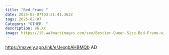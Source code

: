 ```yaml
---
title: "Bed Frame "
date: 2025-02-07T03:21:41.363Z
tags: 2025-02-07
Category: "OTHER  "
description: 96.XX
image: https://i5.walmartimages.com/seo/Bestier-Queen-Size-Bed-Frame-with-49-2-High-LED-Storage-Headboard-Shelf-Metal-Platform-Bed-Black_9aa9bef4-d8e0-4362-bfd4-cd78552f5ed6.916c4fcf538e41e6306d8341a4d21ced.jpeg?odnHeight=2000&odnWidth=2000&odnBg=FFFFFF
---
```

https://mavely.app.link/e/JexqbAHBMQb   AD